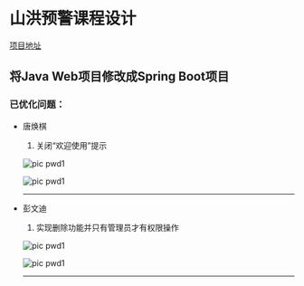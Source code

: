 # 山洪预警课程设计  
[项目地址](https://github.com/Steventxy/riverVis-old.git)  

## 将Java Web项目修改成Spring Boot项目  
### 已优化问题：

* 唐焕棋

  1. 关闭“欢迎使用”提示

  ![pic pwd1](https://Steventxy.github.io/pic/thq1.png)

  ![pic pwd1](https://Steventxy.github.io/pic/thq4.png)

  ------

  

* 彭文迪

  1. 实现删除功能并只有管理员才有权限操作

  ![pic pwd1](https://Steventxy.github.io/pic/pwd1.png)

  ![pic pwd1](https://Steventxy.github.io/pic/pwd2.png)

  ------
  
  